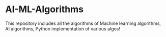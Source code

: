 # AI-ML-Algorithms
This repository includes all the algorithms of Machine learning algorithms, AI algorithms, Python implementation of various algos!
